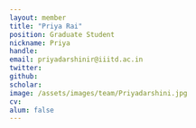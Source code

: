 ```yaml
---
layout: member
title: "Priya Rai"
position: Graduate Student
nickname: Priya
handle:
email: priyadarshinir@iiitd.ac.in
twitter:
github:
scholar:
image: /assets/images/team/Priyadarshini.jpg
cv:
alum: false
---
```

